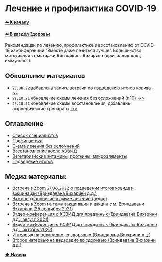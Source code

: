 # Лечение и профилактика COVID-19

**[⬅️ К началу](../../../HOME.md#разделы)**

**[⬅️ В раздел Здоровье](../index.md)**

Рекомендации по лечению, профилактике и восстановлению от COVID-19 из конференции "Вместе даже лечиться лучше". Большинство материалов от матаджи Вриндавана Вихарини (врач аллерголог, иммунолог).

## Обновление материалов

- `28.08.22` добавлена запись встречи по подведению итогов ковида [->>](./podvedenie-itogov-covid.md)
- `29.10.21` обновление схемы лечения без осложнений (п.10) [->>](./lechenie.md)
- `29.10.21` обновление схемы восстановления, добавлены аюрведические препараты [->>](./vosstanovlenie.md)

## Оглавление

- [Список специалистов](./specialists.md)
- [Профилактика](./profilaktika.md)
- [Схема лечения без осложнений](./lechenie.md)
- [Восстановление после КОВИД](./vosstanovlenie.md)
- [Вегетарианские витамины, протеины, микроэлементы](./vitamin.md)
- [Подведение итогов](./podvedenie-itogov-covid.md)

## Медиа материалы:

- [Встреча в Zoom 27.08.2022 о подведении итогов ковида и вакцинации (Вриндавана Вихарини д.д.)](./podvedenie-itogov-covid.md)
- <a target="_blank" href="https://nd.nl.tab.digital/s/xPoGK3RXYe8E8TK">Важное дополнение к схеме лечение (аудио)</a>
- <a target="_blank" href="https://video.ploud.jp/w/o4b4tHxPPxTyvyiferaar6">Встреча в Zoom на тему вакцинации и вакцин с м. Вриндавани Вихарани (25 сентября 2021)</a>
- <a target="_blank" href="https://video.ploud.jp/videos/watch/6b8910cb-e8c6-4257-8b23-3c76000be7c5">Видео-конференция о КОВИД для преданных (Вриндавана Вихарини д.д., август 2021)</a>
- [Видео-конференция о КОВИД для преданных (Вриндавана Вихарини д.д., октябрь 2020)](./conference.md)
- <a target="_blank" href="https://nd.nl.tab.digital/s/tDP3oM3WBHH5dts">Интервью на ведарадио по здоровью (Вриндавана Вихарини д.д.)</a>
- <a target="_blank" href="https://nd.nl.tab.digital/s/mFN9c44KXSffNXZ">Второе интервью на ведарадио по здоровью (Вриндавана Вихарини д.д.)</a>

**[⬆ Наверх](#лечение-и-профилактика-covid-19)**
